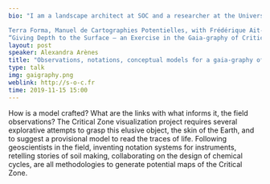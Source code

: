 ```yaml
---
bio: "I am a landscape architect at SOC and a researcher at the University of Manchester where I am preparing a PhD. My work revolves around cartographic tools. Here my bibliography:

Terra Forma, Manuel de Cartographies Potentielles, with Frédérique Ait-Touati and Axelle Grégoire. Edition B42. 2019
“Giving Depth to the Surface – an Exercise in the Gaia-graphy of Critical Zones”, The Antropocene Review, 29 June, 2018, with Bruno Latour and Jérôme Gaillardet. 2018"
layout: post
speaker: Alexandra Arènes
title: "Observations, notations, conceptual models for a gaia-graphy of the critical zones"
type: talk
img: gaigraphy.png
weblink: http://s-o-c.fr
time: 2019-11-15 15:00
---
```

 How is a model crafted? What are the links with what informs it, the field observations? The Critical Zone visualization project requires several explorative attempts to grasp this elusive object, the skin of the Earth, and to suggest a provisional model to read the traces of life. Following geoscientists in the field, inventing notation systems for instruments, retelling stories of soil making, collaborating on the design of chemical cycles, are all methodologies to generate potential maps of the Critical Zone.
